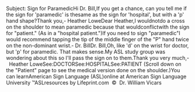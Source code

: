Subject: Sign for ParamedicHi Dr. Bill,If you get a chance, can you tell me if the sign for 'paramedic' is 
			thesame as the sign for 'hospital', but with a 'p' hand shape?Thank you,- Heather LoweDear Heather,I wouldnotdo a cross on the shoulder to mean paramedic 
			because that wouldconflictwith the sign for "patient." (As 
			in a "hospital patient.")If you need to sign "paramedic"I would recommend tapping 
			the tip of the middle finger of the "P" hand twice on the 
			non-dominant wrist.- Dr. BillDr. Bill,Oh, like 'd' on the wrist for doctor, but 'p' for paramedic. That 
			makes sense.My ASL study group was wondering about this so I'll pass the sign on 
			to them.Thank you very much,-  Heather LoweSee:DOCTORSee:HOSPITALSee:PATIENT (Scroll down on the "Patient" 
			page to see the medical version done on the shoulder.)You can learnAmerican Sign Language (ASL)online at American Sign Language University ™ASLresources by Lifeprint.com  ©  Dr. William Vicars